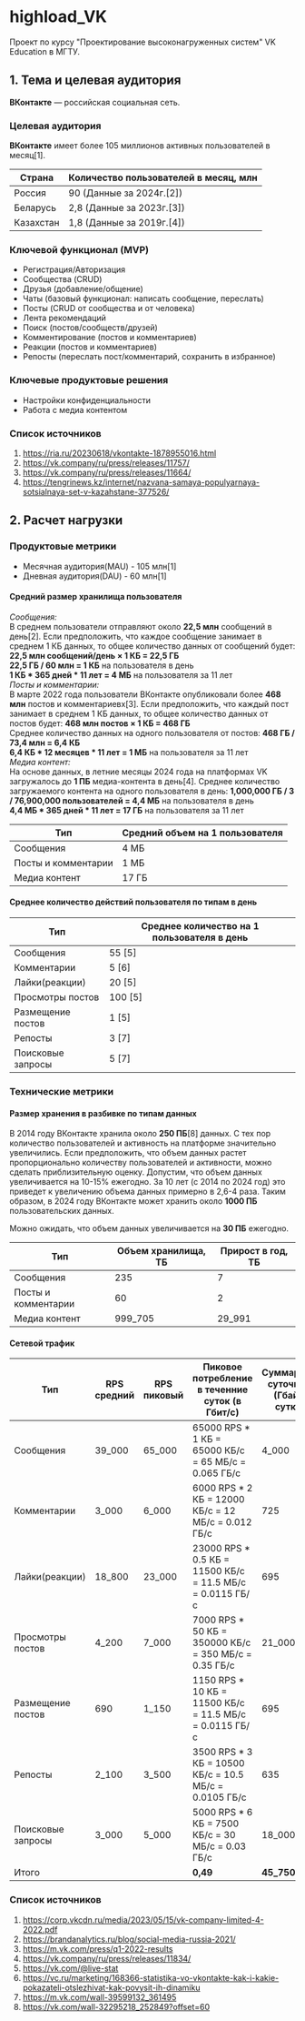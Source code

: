 # highload_VK
Проект по курсу "Проектирование высоконагруженных систем" VK Education в МГТУ.

## 1. Тема и целевая аудитория 
**ВКонтакте**  — российская социальная сеть. 

### Целевая аудитория
**ВКонтакте** имеет более 105 миллионов активных пользователей в месяц[1].

| **Страна**              | **Количество пользователей в месяц, млн** |
| ----------------------- | ----------------------------------------- |
| Россия                  | 90 (Данные за 2024г.[2])                  |
| Беларусь                | 2,8 (Данные за 2023г.[3])                 |
| Казахстан               | 1,8 (Данные за 2019г.[4])                 |

### Ключевой функционал (MVP)
- Регистрация/Авторизация
- Сообщества (CRUD)
- Друзья (добавление/общение)
- Чаты (базовый функционал: написать сообщение, переслать)
- Посты (CRUD от сообщества и от человека)
- Лента рекомендаций
- Поиск (постов/сообществ/друзей)
- Комментирование (постов и комментариев)
- Реакции (постов и комментариев)
- Репосты (переслать пост/комментарий, сохранить в избранное)

### Ключевые продуктовые решения
- Настройки конфиденциальности
- Работа с медиа контентом

### Список источников
1. https://ria.ru/20230618/vkontakte-1878955016.html
2. https://vk.company/ru/press/releases/11757/
3. https://vk.company/ru/press/releases/11664/
4. https://tengrinews.kz/internet/nazvana-samaya-populyarnaya-sotsialnaya-set-v-kazahstane-377526/

## 2. Расчет нагрузки

### Продуктовые метрики
* Месячная аудитория(MAU) - 105 млн[1]
* Дневная аудитория(DAU) - 60 млн[1]

#### Средний размер хранилища пользователя
*Сообщения:*
<br/>
В среднем пользователи отправляют около **22,5 млн** сообщений в день[2].
Если предположить, что каждое сообщение занимает в среднем 1 КБ данных, то общее количество данных от сообщений будет:
**22,5 млн сообщений/день × 1 КБ = 22,5 ГБ**
<br/>
**22,5 ГБ / 60 млн = 1 КБ** на пользователя в день
<br/>
**1 КБ * 365 дней * 11 лет = 4 МБ** на пользователя за 11 лет
<br/>
*Посты и комментарии:*
<br/>
В марте 2022 года пользователи ВКонтакте опубликовали более **468 млн** постов и комментариевх[3].
Если предположить, что каждый пост занимает в среднем 1 КБ данных, то общее количество данных от постов будет: **468 млн постов × 1 КБ = 468 ГБ**
<br/>
Среднее количество данных на одного пользователя от постов: **468 ГБ / 73,4 млн = 6,4 КБ**
<br/>
**6,4 КБ * 12 месяцев * 11 лет = 1 МБ** на пользователя за 11 лет
<br/>
*Медиа контент:*
<br/>
На основе данных, в летние месяцы 2024 года на платформах VK загружалось до **1 ПБ** медиа-контента в день[4].
Среднее количество загружаемого контента на одного пользователя в день:
**1,000,000 ГБ / 3 / 76,900,000 пользователей​  = 4,4 МБ** на пользователя в день
<br/>
**4,4 МБ * 365 дней * 11 лет = 17 ГБ** на пользователя за 11 лет

| **Тип**                 | **Средний объем на 1 пользователя**       |
| ----------------------- | ----------------------------------------- |
| Сообщения               | 4 МБ                                      |
| Посты и комментарии     | 1 МБ                                      |
| Медиа контент           | 17 ГБ                                     |

#### Среднее количество действий пользователя по типам в день

| **Тип**                 | **Среднее количество на 1 пользователя в день**|
| ----------------------- | -----------------------------------------      |
| Сообщения               | 55 [5]                                         |
| Комментарии             | 5 [6]                                          |
| Лайки(реакции)          | 20 [5]                                         |
| Просмотры постов        | 100 [5]                                        |
| Размещение постов       | 1 [5]                                          |
| Репосты                 | 3 [7]                                          |
| Поисковые запросы       | 5 [7]                                          |

### Технические метрики

#### Размер хранения в разбивке по типам данных 

В 2014 году ВКонтакте хранила около **250 ПБ**[8] данных. С тех пор количество пользователей и активность на платформе значительно увеличились. Если предположить, что объем данных растет пропорционально количеству пользователей и активности, можно сделать приблизительную оценку. Допустим, что объем данных увеличивается на 10-15% ежегодно. За 10 лет (с 2014 по 2024 год) это приведет к увеличению объема данных примерно в 2,6-4 раза. Таким образом, в 2024 году ВКонтакте может хранить около **1000 ПБ** пользовательских данных.

Можно ожидать, что объем данных увеличивается на **30 ПБ** ежегодно.

| **Тип**                 | **Объем хранилища, ТБ**      | **Прирост в год, ТБ** |
| ----------------------- | -----------------------------| --------------------- |
| Сообщения               | 235                          |  7                    |
| Посты и комментарии     | 60                           |  2                    |
| Медиа контент           | 999_705                      |  29_991               |

#### Сетевой трафик

| **Тип**         | **RPS средний** | **RPS пиковый**|Пиковое потребление в теченние суток (в Гбит/с)|Суммарный суточный (Гбайт/сутки)|
| ----------------------- | ----------------|----------------|--------------------------------------------------------|----------------|
| Сообщения               | 39_000          | 65_000         |65000 RPS * 1 КБ = 65000 КБ/с = 65 МБ/с = 0.065 ГБ/с    |4_000|
| Комментарии             | 3_000           | 6_000          |6000 RPS * 2 КБ = 12000 КБ/с = 12 МБ/с = 0.012 ГБ/с     |725|
| Лайки(реакции)          | 18_800          | 23_000         |23000 RPS * 0.5 КБ = 11500 КБ/с = 11.5 МБ/с = 0.0115 ГБ/с|695|
| Просмотры постов        | 4_200           | 7_000          |7000 RPS * 50 КБ = 350000 КБ/с = 350 МБ/с = 0.35 ГБ/с   |21_000|
| Размещение постов       | 690             | 1_150          |1150 RPS * 10 КБ = 11500 КБ/с = 11.5 МБ/с = 0.0115 ГБ/с |695|
| Репосты                 | 2_100           | 3_500          |3500 RPS * 3 КБ = 10500 КБ/с = 10.5 МБ/с = 0.0105 ГБ/с  |635|
| Поисковые запросы       | 3_000           | 5_000          |5000 RPS * 6 КБ = 7500 КБ/с = 30 МБ/с = 0.03 ГБ/с       |18_000|
|Итого|||**0,49**|**45_750**|

### Список источников
1. https://corp.vkcdn.ru/media/2023/05/15/vk-company-limited-4-2022.pdf
2. https://brandanalytics.ru/blog/social-media-russia-2021/
3. https://m.vk.com/press/q1-2022-results
4. https://vk.company/ru/press/releases/11834/
5. https://vk.com/@live-stat
6. https://vc.ru/marketing/168366-statistika-vo-vkontakte-kak-i-kakie-pokazateli-otslezhivat-kak-povysit-ih-dinamiku
7. https://m.vk.com/wall-39599132_361495
8. https://vk.com/wall-32295218_252849?offset=60
